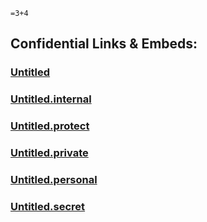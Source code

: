 ﻿
`=3+4`

## Confidential Links & Embeds: 

### [Untitled](/_public/Earth/Continent/Europe/Untitled.md) 

### [Untitled.internal](/_internal/Earth/Continent/Europe/Untitled.internal.md) 

### [Untitled.protect](/_protect/Earth/Continent/Europe/Untitled.protect.md) 

### [Untitled.private](/_private/Earth/Continent/Europe/Untitled.private.md) 

### [Untitled.personal](/_personal/Earth/Continent/Europe/Untitled.personal.md) 

### [Untitled.secret](/_secret/Earth/Continent/Europe/Untitled.secret.md) 
